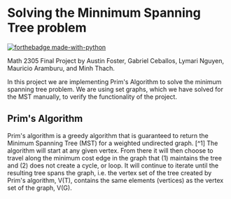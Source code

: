 # Solving the Minnimum Spanning Tree problem

[![forthebadge made-with-python](http://ForTheBadge.com/images/badges/made-with-python.svg)](https://www.python.org/)

Math 2305 Final Project by Austin Foster, Gabriel Ceballos, Lymari Nguyen, Mauricio Aramburu, and Minh Thach.

In this project we are implementing Prim's Algorithm to solve the minimum spanning tree problem. We are using set graphs, which we have solved for the MST manually, to verify the functionality of the project.

## Prim's Algorithm 
Prim's algorithm is a greedy algorithm that is guaranteed to return the Minimum Spanning Tree (MST) for a weighted undirected graph. [^1] The algorithm will start at any given vertex. From there it will then choose to travel along the minimum cost edge in the graph that (1) maintains the tree and (2) does not create a cycle, or loop. It will continue to iterate until the resulting tree spans the graph, i.e. the vertex set of the tree created by Prim's algorithm, V(T), contains the same elements (vertices) as the vertex set of the graph, V(G). 


